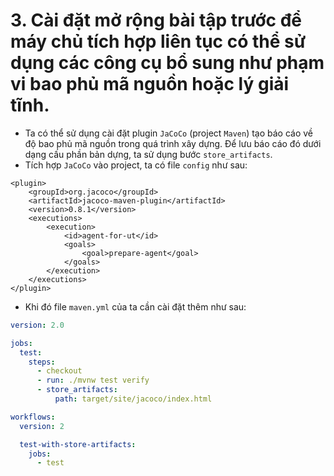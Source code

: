 # 3. Cài đặt mở rộng bài tập trước để máy chủ tích hợp liên tục có thể sử dụng các công cụ bổ sung như phạm vi bao phủ mã nguồn hoặc lý giải tĩnh.

- Ta có thể sử dụng cài đặt plugin `JaCoCo` (project `Maven`) tạo báo cáo về độ bao phủ mã nguồn trong quá trình xây dựng. Để lưu báo cáo đó dưới dạng cấu phần bản dựng, ta sử dụng bước `store_artifacts`.
- Tích hợp `JaCoCo` vào project, ta có file `config` như sau:
```config
<plugin>
    <groupId>org.jacoco</groupId>
    <artifactId>jacoco-maven-plugin</artifactId>
    <version>0.8.1</version>
    <executions>
        <execution>
            <id>agent-for-ut</id>
            <goals>
                <goal>prepare-agent</goal>
            </goals>
        </execution>
    </executions>
</plugin>
```
- Khi đó file `maven.yml` của ta cần cài đặt thêm như sau:
```yml
version: 2.0

jobs:
  test:
    steps:
      - checkout
      - run: ./mvnw test verify
      - store_artifacts:
          path: target/site/jacoco/index.html

workflows:
  version: 2

  test-with-store-artifacts:
    jobs:
      - test
```
